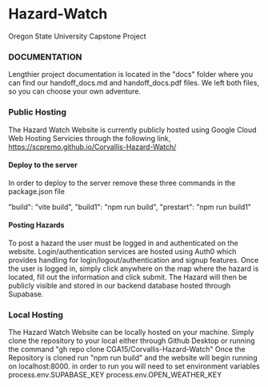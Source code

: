 # Hazard-Watch
 Oregon State University Capstone Project

### DOCUMENTATION
Lengthier project documentation is located in the "docs" folder where you can find our handoff_docs.md and handoff_docs.pdf files.  We left both files, so you can choose your own adventure.

### Public Hosting
The Hazard Watch Website is currently publicly hosted using Google Cloud Web Hosting Servicies through the following link, 
https://scpremo.github.io/Corvallis-Hazard-Watch/

#### Deploy to the server
In order to deploy to the server remove these three commands in the package.json file

"build": "vite build",
"build1": "npm run build",
"prestart": "npm run build1"

#### Posting Hazards
To post a hazard the user must be logged in and authenticated on the website. Login/authentication services are hosted using Auth0 which provides handling for login/logout/authentication and signup features.
Once the user is logged in, simply click anywhere on the map where the hazard is located, fill out the information and click submit. The Hazard will then be publicly visible and stored in our backend database hosted through Supabase.

### Local Hosting
The Hazard Watch Website can be locally hosted on your machine. Simply clone the repository to your local either through Github Desktop or running the command "gh repo clone CGA15/Corvallis-Hazard-Watch" 
Once the Repository is cloned run "npm run build" and the website will begin running on localhost:8000.
in order to run you will need to set environment variables 
process.env.SUPABASE_KEY
process.env.OPEN_WEATHER_KEY
